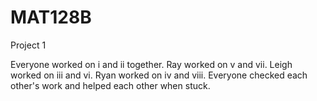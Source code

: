 # MAT128B
Project 1

Everyone worked on i and ii together.
Ray worked on v and vii.
Leigh worked on iii and vi.
Ryan worked on iv and viii.
Everyone checked each other's work and helped each other when stuck.
